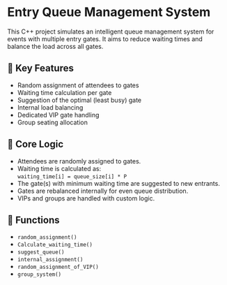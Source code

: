 # Entry Queue Management System

This C++ project simulates an intelligent queue management system for events with multiple entry gates. It aims to reduce waiting times and balance the load across all gates.

## 🔧 Key Features

- Random assignment of attendees to gates  
- Waiting time calculation per gate  
- Suggestion of the optimal (least busy) gate  
- Internal load balancing  
- Dedicated VIP gate handling  
- Group seating allocation

## 🧠 Core Logic

- Attendees are randomly assigned to gates.
- Waiting time is calculated as:  
  `waiting_time[i] = queue_size[i] * P`
- The gate(s) with minimum waiting time are suggested to new entrants.
- Gates are rebalanced internally for even queue distribution.
- VIPs and groups are handled with custom logic.

## 📂 Functions

- `random_assignment()`
- `Calculate_waiting_time()`
- `suggest_queue()`
- `internal_assignment()`
- `random_assignment_of_VIP()`
- `group_system()`
